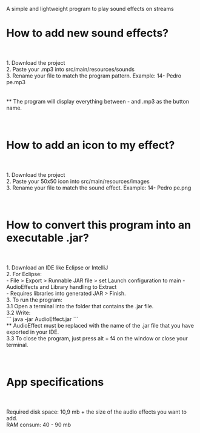A simple and lightweight program to play sound effects on streams

<h1> How to add new sound effects? </h1> <br> <br>
1. Download the project <br>
2. Paste your .mp3 into src/main/resources/sounds <br>
3. Rename your file to match the program pattern. Example: 14- Pedro pe.mp3 <br>
 <br> <br>
** The program will display everything between - and .mp3 as the button name. <br> <br> <br>

<h1> How to add an icon to my effect? </h1> <br> <br>
1. Download the project <br>
2. Paste your 50x50 icon into src/main/resources/images <br>
3. Rename your file to match the sound effect. Example: 14- Pedro pe.png <br> <br> <br>

<h1> How to convert this program into an executable .jar?</h1> <br> <br>
1. Download an IDE like Eclipse or IntelliJ <br>
2. For Eclipse: <br>
   - File > Export > Runnable JAR file > set Launch configuration to main - AudioEffects and Library handling to Extract <br>
   - Requires libraries into generated JAR > Finish. <br>
3. To run the program: <br>
   3.1 Open a terminal into the folder that contains the .jar file. <br>
   3.2 Write: <br>
       ```
       java -jar AudioEffect.jar
       ``` <br>
       ** AudioEffect must be replaced with the name of the .jar file that you have exported in your IDE. <br>
   3.3 To close the program, just press alt + f4 on the window or close your terminal. <br><br><br>

<h1>App specifications</h1> <br> <br>
Required disk space: 10,9 mb + the size of the audio effects you want to add.<br>
RAM consum: 40 - 90 mb
